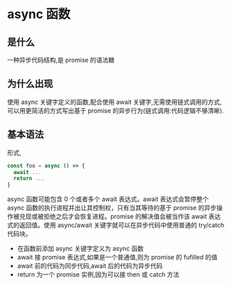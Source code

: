# async 函数

## 是什么

一种异步代码结构,是 promise 的语法糖

## 为什么出现

使用 async 关键字定义的函数,配合使用 await 关键字,无需使用链式调用的方式,可以用更简洁的方式写出基于 promise 的异步行为(链式调用:代码逻辑不够清晰).

## 基本语法

形式,

```js
const foo = async () => {
  await ...
  return ...
}
```

async 函数可能包含 0 个或者多个 await 表达式。await 表达式会暂停整个 async 函数的执行进程并出让其控制权，只有当其等待的基于 promise 的异步操作被兑现或被拒绝之后才会恢复进程。promise 的解决值会被当作该 await 表达式的返回值。使用 async/await 关键字就可以在异步代码中使用普通的 try/catch 代码块。

- 在函数前添加 async 关键字定义为 async 函数
- await 接 promise 表达式,如果是一个普通值,则为 promise 的 fufilled 的值
- await 前的代码为同步代码,await 后的代码为异步代码
- return 为一个 promise 实例,因为可以接 then 或 catch 方法
